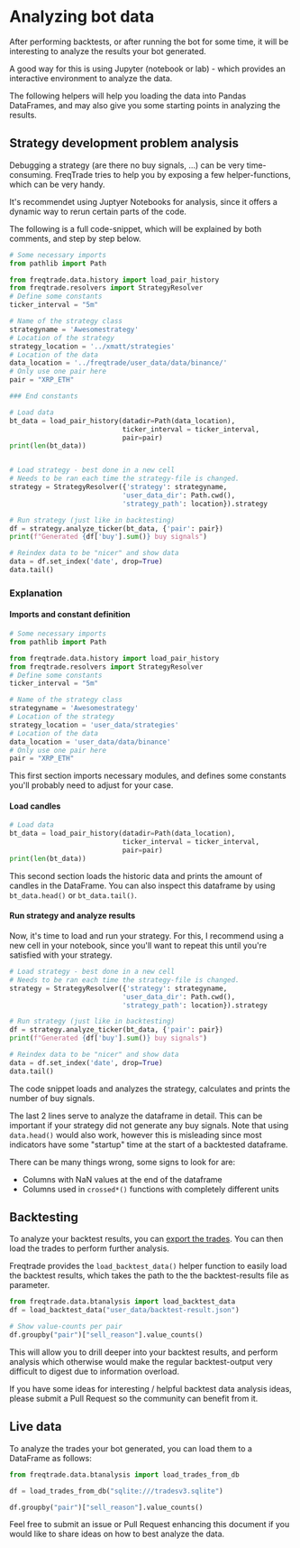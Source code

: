 # Analyzing bot data

After performing backtests, or after running the bot for some time, it will be interesting to analyze the results your bot generated.

A good way for this is using Jupyter (notebook or lab) - which provides an interactive environment to analyze the data.

The following helpers will help you loading the data into Pandas DataFrames, and may also give you some starting points in analyzing the results.

## Strategy development problem analysis

Debugging a strategy (are there no buy signals, ...) can be very time-consuming.
FreqTrade tries to help you by exposing a few helper-functions, which can be very handy.

It's recommendet using Juptyer Notebooks for analysis, since it offers a dynamic way to rerun certain parts of the code.

The following is a full code-snippet, which will be explained by both comments, and step by step below.

```python
# Some necessary imports
from pathlib import Path

from freqtrade.data.history import load_pair_history
from freqtrade.resolvers import StrategyResolver
# Define some constants
ticker_interval = "5m"

# Name of the strategy class
strategyname = 'Awesomestrategy'
# Location of the strategy
strategy_location = '../xmatt/strategies'
# Location of the data
data_location = '../freqtrade/user_data/data/binance/'
# Only use one pair here
pair = "XRP_ETH"

### End constants

# Load data
bt_data = load_pair_history(datadir=Path(data_location),
                            ticker_interval = ticker_interval,
                            pair=pair)
print(len(bt_data))


# Load strategy - best done in a new cell
# Needs to be ran each time the strategy-file is changed.
strategy = StrategyResolver({'strategy': strategyname,
                            'user_data_dir': Path.cwd(),
                            'strategy_path': location}).strategy

# Run strategy (just like in backtesting)
df = strategy.analyze_ticker(bt_data, {'pair': pair})
print(f"Generated {df['buy'].sum()} buy signals")

# Reindex data to be "nicer" and show data
data = df.set_index('date', drop=True)
data.tail()

```

### Explanation

#### Imports and constant definition

``` python
# Some necessary imports
from pathlib import Path

from freqtrade.data.history import load_pair_history
from freqtrade.resolvers import StrategyResolver
# Define some constants
ticker_interval = "5m"

# Name of the strategy class
strategyname = 'Awesomestrategy'
# Location of the strategy
strategy_location = 'user_data/strategies'
# Location of the data
data_location = 'user_data/data/binance'
# Only use one pair here
pair = "XRP_ETH"
```

This first section imports necessary modules, and defines some constants you'll probably need to adjust for your case.

#### Load candles

``` python
# Load data
bt_data = load_pair_history(datadir=Path(data_location),
                            ticker_interval = ticker_interval,
                            pair=pair)
print(len(bt_data))
```

This second section loads the historic data and prints the amount of candles in the DataFrame.
You can also inspect this dataframe by using `bt_data.head()` or `bt_data.tail()`.

#### Run strategy and analyze results

Now, it's time to load and run your strategy.
For this, I recommend using a new cell in your notebook, since you'll want to repeat this until you're satisfied with your strategy.

``` python
# Load strategy - best done in a new cell
# Needs to be ran each time the strategy-file is changed.
strategy = StrategyResolver({'strategy': strategyname,
                            'user_data_dir': Path.cwd(),
                            'strategy_path': location}).strategy

# Run strategy (just like in backtesting)
df = strategy.analyze_ticker(bt_data, {'pair': pair})
print(f"Generated {df['buy'].sum()} buy signals")

# Reindex data to be "nicer" and show data
data = df.set_index('date', drop=True)
data.tail()
```

The code snippet loads and analyzes the strategy, calculates and prints the number of buy signals.

The last 2 lines serve to analyze the dataframe in detail.
This can be important if your strategy did not generate any buy signals.
Note that using `data.head()` would also work, however this is misleading since most indicators have some "startup" time at the start of a backtested dataframe.

There can be many things wrong, some signs to look for are:

* Columns with NaN values at the end of the dataframe
* Columns used in `crossed*()` functions with completely different units

## Backtesting

To analyze your backtest results, you can [export the trades](#exporting-trades-to-file).
You can then load the trades to perform further analysis.

Freqtrade provides the `load_backtest_data()` helper function to easily load the backtest results, which takes the path to the the backtest-results file as parameter.

``` python
from freqtrade.data.btanalysis import load_backtest_data
df = load_backtest_data("user_data/backtest-result.json")

# Show value-counts per pair
df.groupby("pair")["sell_reason"].value_counts()

```

This will allow you to drill deeper into your backtest results, and perform analysis which otherwise would make the regular backtest-output very difficult to digest due to information overload.

If you have some ideas for interesting / helpful backtest data analysis ideas, please submit a Pull Request so the community can benefit from it.

## Live data

To analyze the trades your bot generated, you can load them to a DataFrame as follows:

``` python
from freqtrade.data.btanalysis import load_trades_from_db

df = load_trades_from_db("sqlite:///tradesv3.sqlite")

df.groupby("pair")["sell_reason"].value_counts()

```

Feel free to submit an issue or Pull Request enhancing this document if you would like to share ideas on how to best analyze the data.
